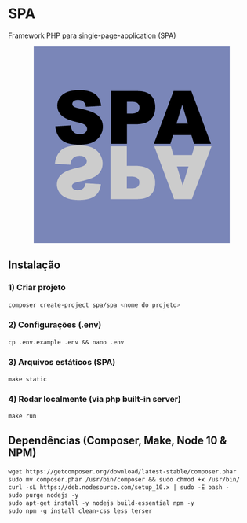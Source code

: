 # SPA

Framework PHP para single-page-application (SPA)

<p align="center">
	<img src="spa.png" alt="SPA">
</p>

## Instalação

### 1) Criar projeto

```bash
composer create-project spa/spa <nome do projeto>
```

### 2) Configurações (.env)

```
cp .env.example .env && nano .env
```

### 3) Arquivos estáticos (SPA)

```
make static
```

### 4) Rodar localmente (via php built-in server)

```
make run
```

## Dependências (Composer, Make, Node 10 & NPM)

```
wget https://getcomposer.org/download/latest-stable/composer.phar
sudo mv composer.phar /usr/bin/composer && sudo chmod +x /usr/bin/
curl -sL https://deb.nodesource.com/setup_10.x | sudo -E bash -
sudo purge nodejs -y
sudo apt-get install -y nodejs build-essential npm -y
sudo npm -g install clean-css less terser
```
